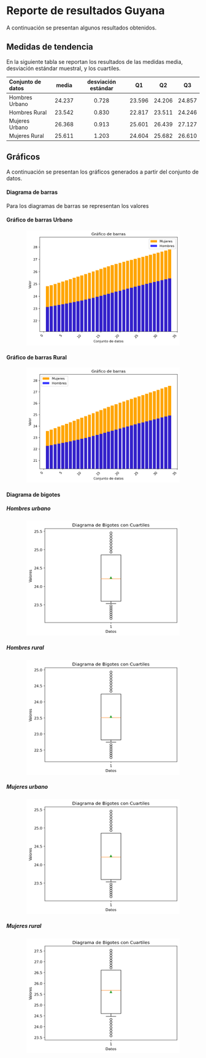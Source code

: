 
# Reporte de resultados Guyana

A continuación se presentan algunos resultados obtenidos.

## Medidas de tendencia

En la siguiente tabla se reportan los resultados de las medidas media, desviación estándar muestral, y los cuartiles.

| Conjunto de datos | media | desviación estándar | Q1 | Q2 | Q3 |
| :-- | :--: | :--: | :--: | :--: | :--: |
| Hombres Urbano | 24.237  | 0.728  | 23.596 | 24.206  | 24.857 |
| Hombres Rural | 23.542  | 0.830  | 22.817 | 23.511  | 24.246 |
| Mujeres Urbano | 26.368  | 0.913  | 25.601 | 26.439  | 27.127 |
| Mujeres Rural | 25.611  | 1.203  | 24.604 | 25.682  | 26.610 |


## Gráficos

A continuación se presentan los gráficos generados a partir del conjunto de datos.


#### Diagrama de barras 

Para los diagramas de barras se representan los valores 

#### Gráfico de barras Urbano

<p align="center">
<img src="../../graphics/Guyana/barras_urban.png" alt="Graphic 1" width="400" height="300">
</p>

#### Gráfico de barras Rural

<p align="center">
<img src="../../graphics/Guyana/barras_rural.png" alt="Graphic 2" width="400" height="300">
</p>

#### Diagrama de bigotes

##### Hombres urbano

<p align="center">
<img src="../../graphics/Guyana/bigotes_urban_men.png" alt="Graphic 3" width="400" height="300">
</p>

##### Hombres rural

<p align="center">
<img src="../../graphics/Guyana/bigotes_rural_men.png" alt="Graphic 4" width="400" height="300">
</p>

##### Mujeres urbano

<p align="center">
<img src="../../graphics/Guyana/bigotes_urban_men.png" alt="Graphic 5" width="400" height="300">
</p>

##### Mujeres rural

<p align="center">
<img src="../../graphics/Guyana/bigotes_rural_women.png" alt="Graphic 6" width="400" height="300">
</p>


